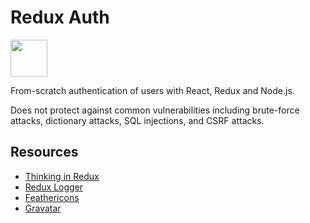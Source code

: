 # Redux Auth

<a href='http://www.recurse.com' title='Made with love at the Recurse Center'><img src='https://cloud.githubusercontent.com/assets/2883345/11322972/9e553260-910b-11e5-8de9-a5bf00c352ef.png' height='59px'/></a>

From-scratch authentication of users with React, Redux and Node.js.

Does not protect against common vulnerabilities including brute-force attacks, dictionary attacks, SQL injections, and CSRF attacks.

## Resources

- [Thinking in Redux](https://leanpub.com/thinking-in-Redux)
- [Redux Logger](https://github.com/LogRocket/redux-logger)
- [Feathericons](https://feathericons.com)
- [Gravatar](https://en.gravatar.com/)
